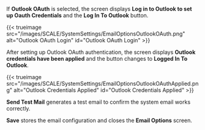 &NewLine;

If **Outlook OAuth** is selected, the screen displays **Log in to Outlook to set up Oauth Credentials** and the **Log In To Outlook** button.

{{< trueimage src="/images/SCALE/SystemSettings/EmailOptionsOutlookOAuth.png" alt="Outlook OAuth Login" id="Outlook OAuth Login" >}}

After setting up Outlook OAuth authentication, the screen displays **Outlook credentials have been applied** and the button changes to **Logged In To Outlook**.

{{< trueimage src="/images/SCALE/SystemSettings/EmailOptionsOutlookOAuthApplied.png" alt="Outlook Credentials Applied" id="Outlook Credentials Applied" >}}

**Send Test Mail** generates a test email to confirm the system email works correctly.

**Save** stores the email configuration and closes the **Email Options** screen.
